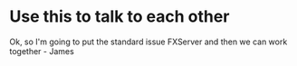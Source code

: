 # Use this to talk to each other

Ok, so I'm going to put the standard issue FXServer and then we can work together - James

